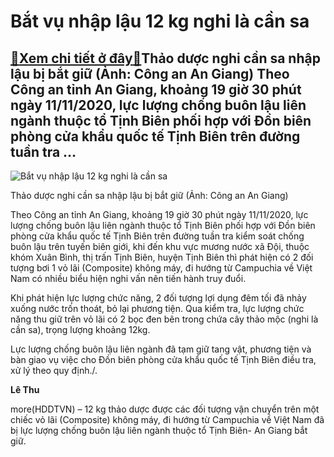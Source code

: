 Bắt vụ nhập lậu 12 kg nghi là cần sa
====================================

[:gift:Xem chi tiết ở đây:gift:](https://hddtvn.com/bat-vu-nhap-lau-12-kg-nghi-la-can-sa/)Thảo dược nghi cần sa nhập lậu bị bắt giữ (Ảnh: Công an An Giang) Theo Công an tỉnh An Giang, khoảng 19 giờ 30 phút ngày 11/11/2020, lực lượng chống buôn lậu liên ngành thuộc tổ Tịnh Biên phối hợp với Đồn biên phòng cửa khẩu quốc tế Tịnh Biên trên đường tuần tra …
------------------------------------------------------------------------------------------------------------------------------------------------------------------------------------------------------------------------------------------------------------------------





![Bắt vụ nhập lậu 12 kg nghi là cần sa](https://hddtvn.com/wp-content/uploads/2021/01/2851_bat_12_kg_thao_moc2.png "Bắt vụ nhập lậu 12 kg nghi là cần sa")


Thảo dược nghi cần sa nhập lậu bị bắt giữ (Ảnh: Công an An Giang)



Theo Công an tỉnh An Giang, khoảng 19 giờ 30 phút ngày 11/11/2020, lực lượng chống buôn lậu liên ngành thuộc tổ Tịnh Biên phối hợp với Đồn biên phòng cửa khẩu quốc tế Tịnh Biên trên đường tuần tra kiểm soát chống buôn lậu trên tuyến biên giới, khi đến khu vực mương nước xã Đội, thuộc khóm Xuân Bình, thị trấn Tịnh Biên, huyện Tịnh Biên thì phát hiện có 2 đối tượng bơi 1 vỏ lãi (Composite) không máy, đi hướng từ Campuchia về Việt Nam có nhiều biểu hiện nghi vấn nên tiến hành truy đuổi.


Khi phát hiện lực lượng chức năng, 2 đối tượng lợi dụng đêm tối đã nhảy xuống nước trốn thoát, bỏ lại phương tiện. Qua kiểm tra, lực lượng chức năng thu giữ trên vỏ lãi có 2 bọc đen bên trong chứa cây thảo mộc (nghi là cần sa), trọng lượng khoảng 12kg.


Lực lượng chống buôn lậu liên ngành đã tạm giữ tang vật, phương tiện và bàn giao vụ việc cho Đồn biên phòng cửa khẩu quốc tế Tịnh Biên điều tra, xử lý theo quy định./.




**Lê Thu**



more(HDDTVN) – 12 kg thảo dược được các đối tượng vận chuyển trên một chiếc vỏ lãi (Composite) không máy, đi hướng từ Campuchia về Việt Nam đã bị lực lượng chống buôn lậu liên ngành thuộc tổ Tịnh Biên- An Giang bắt giữ.

